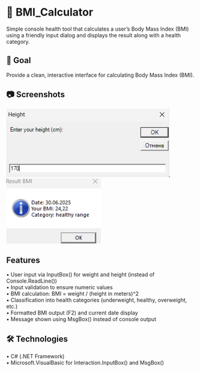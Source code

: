 # 🔢 BMI_Calculator
Simple console health tool that calculates a user’s Body Mass Index (BMI) using a friendly input dialog and displays the result along with a health category.  <br>

## 🎯 Goal
Provide a clean, interactive interface for calculating Body Mass Index (BMI). <br>

 ## 📷 Screenshots
 ![image](https://github.com/Khadjiitka/BMI_Calculator/blob/9e342fd6c7a8136e0fb482dc036b8b80b96b17f1/Height.png) <br>
 ![image](https://github.com/Khadjiitka/BMI_Calculator/blob/9e342fd6c7a8136e0fb482dc036b8b80b96b17f1/Result.png)
## Features
 • User input via InputBox() for weight and height (instead of Console.ReadLine()) <br>
 • Input validation to ensure numeric values<br>
 • BMI calculation: BMI = weight / (height in meters)^2<br>
 • Classification into health categories (underweight, healthy, overweight, etc.)<br>
 • Formatted BMI output (F2) and current date display<br>
 • Message shown using MsgBox() instead of console output<br>

## 🛠 Technologies
 • C# (.NET Framework)<br>
 • Microsoft.VisualBasic for Interaction.InputBox() and MsgBox()
